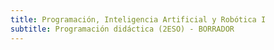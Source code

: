 ```yaml
---
title: Programación, Inteligencia Artificial y Robótica I
subtitle: Programación didáctica (2ESO) - BORRADOR
---
```

